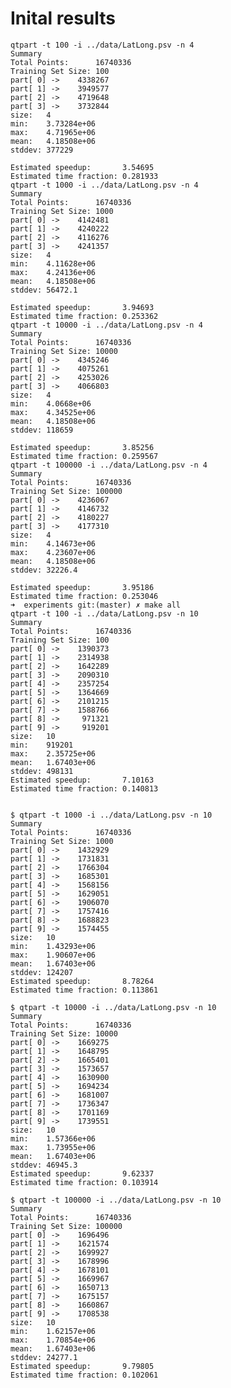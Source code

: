 # Inital results

    qtpart -t 100 -i ../data/LatLong.psv -n 4
    Summary
    Total Points:      16740336
    Training Set Size: 100
    part[ 0] ->    4338267
    part[ 1] ->    3949577
    part[ 2] ->    4719648
    part[ 3] ->    3732844
    size:   4
    min:    3.73284e+06
    max:    4.71965e+06
    mean:   4.18508e+06
    stddev: 377229
    
    Estimated speedup:       3.54695
    Estimated time fraction: 0.281933
    qtpart -t 1000 -i ../data/LatLong.psv -n 4
    Summary
    Total Points:      16740336
    Training Set Size: 1000
    part[ 0] ->    4142481
    part[ 1] ->    4240222
    part[ 2] ->    4116276
    part[ 3] ->    4241357
    size:   4
    min:    4.11628e+06
    max:    4.24136e+06
    mean:   4.18508e+06
    stddev: 56472.1
    
    Estimated speedup:       3.94693
    Estimated time fraction: 0.253362
    qtpart -t 10000 -i ../data/LatLong.psv -n 4
    Summary
    Total Points:      16740336
    Training Set Size: 10000
    part[ 0] ->    4345246
    part[ 1] ->    4075261
    part[ 2] ->    4253026
    part[ 3] ->    4066803
    size:   4
    min:    4.0668e+06
    max:    4.34525e+06
    mean:   4.18508e+06
    stddev: 118659
    
    Estimated speedup:       3.85256
    Estimated time fraction: 0.259567
    qtpart -t 100000 -i ../data/LatLong.psv -n 4
    Summary
    Total Points:      16740336
    Training Set Size: 100000
    part[ 0] ->    4236067
    part[ 1] ->    4146732
    part[ 2] ->    4180227
    part[ 3] ->    4177310
    size:   4
    min:    4.14673e+06
    max:    4.23607e+06
    mean:   4.18508e+06
    stddev: 32226.4
    
    Estimated speedup:       3.95186
    Estimated time fraction: 0.253046
    ➜  experiments git:(master) ✗ make all
    qtpart -t 100 -i ../data/LatLong.psv -n 10
    Summary
    Total Points:      16740336
    Training Set Size: 100
    part[ 0] ->    1390373
    part[ 1] ->    2314938
    part[ 2] ->    1642289
    part[ 3] ->    2090310
    part[ 4] ->    2357254
    part[ 5] ->    1364669
    part[ 6] ->    2101215
    part[ 7] ->    1588766
    part[ 8] ->     971321
    part[ 9] ->     919201
    size:   10
    min:    919201
    max:    2.35725e+06
    mean:   1.67403e+06
    stddev: 498131
    Estimated speedup:       7.10163
    Estimated time fraction: 0.140813


    $ qtpart -t 1000 -i ../data/LatLong.psv -n 10
    Summary
    Total Points:      16740336
    Training Set Size: 1000
    part[ 0] ->    1432929
    part[ 1] ->    1731831
    part[ 2] ->    1766304
    part[ 3] ->    1685301
    part[ 4] ->    1568156
    part[ 5] ->    1629051
    part[ 6] ->    1906070
    part[ 7] ->    1757416
    part[ 8] ->    1688823
    part[ 9] ->    1574455
    size:   10
    min:    1.43293e+06
    max:    1.90607e+06
    mean:   1.67403e+06
    stddev: 124207
    Estimated speedup:       8.78264
    Estimated time fraction: 0.113861

    $ qtpart -t 10000 -i ../data/LatLong.psv -n 10
    Summary
    Total Points:      16740336
    Training Set Size: 10000
    part[ 0] ->    1669275
    part[ 1] ->    1648795
    part[ 2] ->    1665401
    part[ 3] ->    1573657
    part[ 4] ->    1630900
    part[ 5] ->    1694234
    part[ 6] ->    1681007
    part[ 7] ->    1736347
    part[ 8] ->    1701169
    part[ 9] ->    1739551
    size:   10
    min:    1.57366e+06
    max:    1.73955e+06
    mean:   1.67403e+06
    stddev: 46945.3
    Estimated speedup:       9.62337
    Estimated time fraction: 0.103914

    $ qtpart -t 100000 -i ../data/LatLong.psv -n 10
    Summary
    Total Points:      16740336
    Training Set Size: 100000
    part[ 0] ->    1696496
    part[ 1] ->    1621574
    part[ 2] ->    1699927
    part[ 3] ->    1678996
    part[ 4] ->    1678101
    part[ 5] ->    1669967
    part[ 6] ->    1650713
    part[ 7] ->    1675157
    part[ 8] ->    1660867
    part[ 9] ->    1708538
    size:   10
    min:    1.62157e+06
    max:    1.70854e+06
    mean:   1.67403e+06
    stddev: 24277.1
    Estimated speedup:       9.79805
    Estimated time fraction: 0.102061
